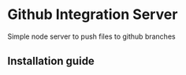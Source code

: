 # Github Integration Server
Simple node server to push files to github branches

## Installation guide

